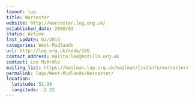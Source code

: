 ```yaml
---
layout: lug
title: Worcester
website: http://worcester.lug.org.uk/
established_date: 2000/03
status: Active
last_update: 02/2013
categories: West-Midlands
url: http://lug.org.uk/node/166
contact_address: mailto:leo@mozilla.org.uk
contact: Leo McArdle
mailing_list: https://mailman.lug.org.uk/mailman/listinfo/worcester/
permalink: lugs/West-Midlands/Worcester/
location:
  latitude: 52.19
  longitude: -2.22
---
```

